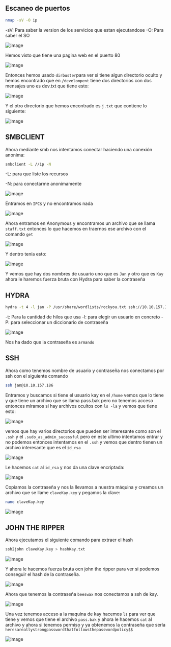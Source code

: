 
## Escaneo de puertos

```bash
nmap -sV -O ip
```

-sV: Para saber la version de los servicios que estan ejecutandose
-O: Para saber el SO

![image](1.png)

Hemos visto que tiene una pagina web en el puerto 80

![image](2.png)

Entonces hemos usado `dirbuster`para ver si tiene algun directorio oculto y hemos encontrado que en `/develompent` tiene dos directorios con dos mensajes uno es dev.txt que tiene esto:

![image](3.png)

Y el otro directorio que hemos encontrado es `j.txt` que contiene lo siguiente:

![image](4.png)

## SMBCLIENT

Ahora mediante smb nos intentamos conectar haciendo una conexión anonima:

```bash
smbclient -L //ip -N
```

-L: para que liste los recursos

-N: para conectarme anonimamente

![image](5.png)

Entramos en `IPC$` y no encontramos nada


![image](6.png)

Ahora entramos en Anonymous y encontramos un archivo que se llama `staff.txt` entonces lo que hacemos en traernos ese archivo con el comando `get`

![image](7.png)

Y dentro tenía esto:

![image](8.png)

Y vemos que hay dos nombres de usuario uno que es `Jan` y otro que es `Kay` ahora le haremos fuerza bruta con Hydra para saber la contraseña

## HYDRA

```bash
hydra -t 4 -l jan -P /usr/share/wordlists/rockyou.txt ssh://10.10.157.186
```

-t: Para la cantidad de hilos que usa
-l: para elegir un usuario en concreto
-P: para seleccionar un diccionario de contraseña

![image](9.png)

Nos ha dado que la contraseña es `armando`

## SSH

Ahora como tenemos nombre de usuario y contraseña nos conectamos por ssh con el siguiente comando

```bash
ssh jan@10.10.157.186
```

Entramos y buscamos si tiene el usuario kay en el `/home` vemos que lo tiene y que tiene un archivo que se llama pass.bak pero no tenemos acceso entonces miramos si hay archivos ocultos con `ls -la` y vemos que tiene esto:

![image](10.png)

vemos que hay varios directorios que pueden ser interesante como son el `.ssh` y el `.sudo_as_admin_sucessful` pero en este ultimo intentamos entrar y no podemos entonces intentamos en el `.ssh` y vemos que dentro tienen un archivo interesante que es el `id_rsa`

![image](11.png)

Le hacemos `cat` al `id_rsa` y nos da una clave encriptada:

![image](12.png)


Copiamos la contraseña y nos la llevamos a nuestra máquina y creamos un archivo que se llame `claveKay.key` y pegamos la clave:

```bash
nano claveKay.key
```

![image](13.png)

## JOHN THE RIPPER

Ahora ejecutamos el siguiente comando para extraer el hash

```bash
ssh2john claveKay.key > hashKay.txt
```

![image](14.png)

Y ahora le hacemos fuerza bruta ocn john the ripper para ver si podemos conseguir el hash de la contraseña.

![image](15.png)

Ahora que tenemos la contraseña `beeswax` nos conectamos a ssh de kay.

![image](16.png)

Una vez tenemos acceso a la maquina de kay hacemos `ls` para ver que tiene y vemos que tiene el archivo `pass.bak` y ahora le hacemos `cat` al archivo y ahora si tenemos permiso y ya obtenemos la contraseña que sería `heresareallystrongpasswordthatfollowsthepasswordpolicy$$`

![image](17.png)

